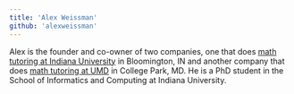 ```yaml
---
title: 'Alex Weissman'
github: 'alexweissman'
---
```

Alex is the founder and co-owner of two companies, one that does <a href="https://bloomingtontutors.com" target="_about:blank">math tutoring at Indiana University</a> in Bloomington, IN and another company that does <a href="https://collegeparktutors.com" target="_about:blank">math tutoring at UMD</a> in College Park, MD. He is a PhD student in the School of Informatics and Computing at Indiana University.
